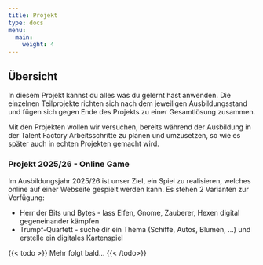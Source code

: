 ```yaml
---
title: Projekt
type: docs
menu:
  main:
    weight: 4
---
```


## Übersicht

In diesem Projekt kannst du alles was du gelernt hast anwenden. Die einzelnen Teilprojekte richten sich nach dem
jeweiligen Ausbildungsstand und fügen sich gegen Ende des Projekts zu einer Gesamtlösung zusammen.

Mit den Projekten wollen wir versuchen, bereits während der Ausbildung in der Talent Factory Arbeitsschritte zu planen
und umzusetzen, so wie es später auch in echten Projekten gemacht wird.

### Projekt 2025/26 - Online Game

Im Ausbildungsjahr 2025/26 ist unser Ziel, ein Spiel zu realisieren, welches online auf einer Webseite gespielt
werden kann. Es stehen 2 Varianten zur Verfügung:

- Herr der Bits und Bytes - lass Elfen, Gnome, Zauberer, Hexen digital gegeneinander kämpfen
- Trumpf-Quartett - suche dir ein Thema (Schiffe, Autos, Blumen, ...) und erstelle ein digitales Kartenspiel

{{< todo >}}
Mehr folgt bald...
{{< /todo>}}
